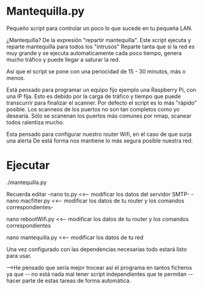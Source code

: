 Mantequilla.py
===========

Pequeño script para controlar un poco lo que sucede en tu pequeña LAN.

¿Mantequilla?
De la expresión "repartir mantequilla".
Este script ejecuta y reparte mantequilla para todos los "intrusos"
Reparte tanta que si la red es muy grande y se ejecuta automaticamente cada poco tiempo,
genera mucho tráfico y puede llegar a saturar la red.

Así que el script se pone con una periocidad de 15 - 30 minutos, más o menos.

Está pensado para programar un equipo fijo ejemplo una Raspberry Pi, con una IP fija.
Esto es debido por la carga de tráfico y tiempo que puede transcurrir para finalizar el scanner.
Por defecto el script es lo más "rápido" posible. Los scanneos de los puertos no son tan completos como yo desearía.
Sólo se scanenan los puertos más comunes por nmap, scanear todos ralentiza mucho.

Esta pensado para configurar nuestro router Wifi, en el caso de que surja una alerta
De está forma nos mantiene lo más segura posible nuestra red.

Ejecutar
=========
./mantequilla.py

Recuerda editar
-nano to.py <<-- modificar los datos del servidor SMTP-
-nano macfilter.py <<-- modificar los datos de tu router y los comandos correspondientes-

nano rebootWifi.py <<-- modificar los datos de tu router y los comandos correspondientes

nano mantequilla.py <<-- modificar los datos de tu red

Una vez configurado con las dependencias necesarias todo estará listo para usar.

-->He pensado que sería mejor trocear así el programa en tantos ficheros ya que
-- no está nada mal tener script independientes que te permitan
-- hacer parte de estas tareas de forma automática.

